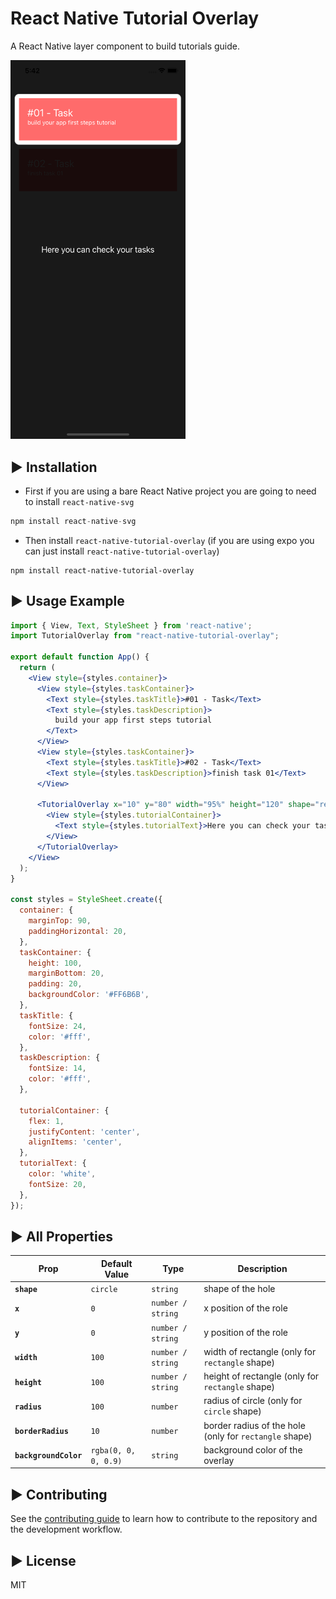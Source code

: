 # React Native Tutorial Overlay

A React Native layer component to build tutorials guide.

<img src="https://github.com/jorgefortunatof/react-native-tutorial-overlay/blob/master/screenshot.png" alt="screenshot" width="280"/>

## ► Installation
- First if you are using a bare React Native project you are going to need to install `react-native-svg`

```jsx
npm install react-native-svg
```

- Then install `react-native-tutorial-overlay` (if you are using expo you can just install `react-native-tutorial-overlay`)

```
npm install react-native-tutorial-overlay
```

## ► Usage Example
```jsx
import { View, Text, StyleSheet } from 'react-native';
import TutorialOverlay from "react-native-tutorial-overlay";

export default function App() {
  return (
    <View style={styles.container}>
      <View style={styles.taskContainer}>
        <Text style={styles.taskTitle}>#01 - Task</Text>
        <Text style={styles.taskDescription}>
          build your app first steps tutorial
        </Text>
      </View>
      <View style={styles.taskContainer}>
        <Text style={styles.taskTitle}>#02 - Task</Text>
        <Text style={styles.taskDescription}>finish task 01</Text>
      </View>

      <TutorialOverlay x="10" y="80" width="95%" height="120" shape="rectangle">
        <View style={styles.tutorialContainer}>
          <Text style={styles.tutorialText}>Here you can check your tasks</Text>
        </View>
      </TutorialOverlay>
    </View>
  );
}

const styles = StyleSheet.create({
  container: {
    marginTop: 90,
    paddingHorizontal: 20,
  },
  taskContainer: {
    height: 100,
    marginBottom: 20,
    padding: 20,
    backgroundColor: '#FF6B6B',
  },
  taskTitle: {
    fontSize: 24,
    color: '#fff',
  },
  taskDescription: {
    fontSize: 14,
    color: '#fff',
  },

  tutorialContainer: {
    flex: 1,
    justifyContent: 'center',
    alignItems: 'center',
  },
  tutorialText: {
    color: 'white',
    fontSize: 20,
  },
});
```

## ► All Properties

| Prop                  | Default Value        | Type              | Description                                            |
| --------------------- | -------------------- | ----------------- | ------------------------------------------------------ |
| **`shape`**           | `circle`             | `string`          | shape of the hole                                      |
| **`x`**               | `0`                  | `number / string` | x position of the role                                 |
| **`y`**               | `0`                  | `number / string` | y position of the role                                 |
| **`width`**           | `100`                | `number / string` | width of rectangle (only for `rectangle` shape)        |
| **`height`**          | `100`                | `number / string` | height of rectangle (only for `rectangle` shape)       |
| **`radius`**          | `100`                | `number`          | radius of circle (only for `circle` shape)             |
| **`borderRadius`**    | `10`                 | `number`          | border radius of the hole (only for `rectangle` shape) |
| **`backgroundColor`** | `rgba(0, 0, 0, 0.9)` | `string`          | background color of the overlay                        |


## ► Contributing

See the [contributing guide](CONTRIBUTING.md) to learn how to contribute to the repository and the development workflow.

## ► License

MIT
